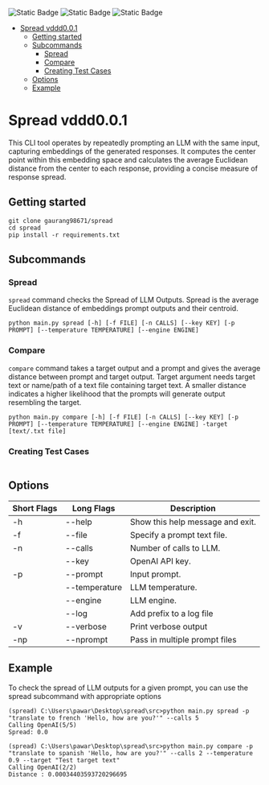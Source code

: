 ![Static Badge](https://img.shields.io/badge/License-MIT-blue)
![Static Badge](https://img.shields.io/badge/Version-0.0.1-green)
![Static Badge](https://img.shields.io/badge/Code_Style-black-black)

- [Spread vddd0.0.1](#spread-vddd001)
  - [Getting started](#getting-started)
  - [Subcommands](#subcommands)
    - [Spread](#spread)
    - [Compare](#compare)
    - [Creating Test Cases](#creating-test-cases)
  - [Options](#options)
  - [Example](#example)

# Spread vddd0.0.1
This CLI tool operates by repeatedly prompting an LLM with the same input, capturing embeddings of the generated responses. It computes the center point within this embedding space and calculates the average Euclidean distance from the center to each response, providing a concise measure of response spread.

## Getting started
```
git clone gaurang98671/spread
cd spread
pip install -r requirements.txt
```

## Subcommands
### Spread
```spread``` command checks the Spread of LLM Outputs. Spread is the average Euclidean distance of embeddings prompt outputs and their centroid. 
```
python main.py spread [-h] [-f FILE] [-n CALLS] [--key KEY] [-p PROMPT] [--temperature TEMPERATURE] [--engine ENGINE]  
```

### Compare
```compare``` command takes a target output and a prompt and gives the average distance between prompt and target output. Target argument needs target text or name/path of a text file containing target text. A smaller distance indicates a higher likelihood that the prompts will generate output resembling the target.

```
python main.py compare [-h] [-f FILE] [-n CALLS] [--key KEY] [-p PROMPT] [--temperature TEMPERATURE] [--engine ENGINE] -target [text/.txt file]
```

### Creating Test Cases
```
```

## Options
| Short Flags | Long Flags| Description|
|-|-|-|
| -h  | --help         | Show this help message and exit. |
| -f  | --file         | Specify a prompt text file.      |
| -n  | --calls        | Number of calls to LLM.          |
|     | --key          | OpenAI API key.                  |
| -p  | --prompt       | Input prompt.                    |
|     | --temperature  | LLM temperature.                 |
|     | --engine       | LLM engine.                      |
|     | --log          | Add prefix to a log file         |
| -v  | --verbose      | Print verbose output             |
| -np | --nprompt      | Pass in multiple prompt files    |

## Example
To check the spread of LLM outputs for a given prompt, you can use the spread subcommand with appropriate options
```
(spread) C:\Users\pawar\Desktop\spread\src>python main.py spread -p "translate to french 'Hello, how are you?'" --calls 5  
Calling OpenAI(5/5)
Spread: 0.0

(spread) C:\Users\pawar\Desktop\spread\src>python main.py compare -p "translate to spanish 'Hello, how are you?'" --calls 2 --temperature 0.9 --target "Test target text"
Calling OpenAI(2/2)
Distance : 0.00034403593720296695
```